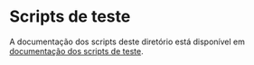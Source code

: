 # Scripts de teste

A documentação dos scripts deste diretório está disponível em [documentação dos scripts de teste](../../../docs/_build/markdown/_autosummary/codigo.identificacao.teste.md).
